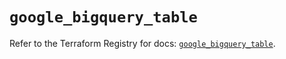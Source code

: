 # `google_bigquery_table`

Refer to the Terraform Registry for docs: [`google_bigquery_table`](https://registry.terraform.io/providers/hashicorp/google-beta/6.10.0/docs/resources/google_bigquery_table).
